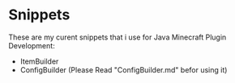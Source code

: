 # Snippets

These are my curent snippets that i use for Java Minecraft Plugin Development:
  - ItemBuilder
  - ConfigBuilder (Please Read "ConfigBuilder.md" befor using it)
